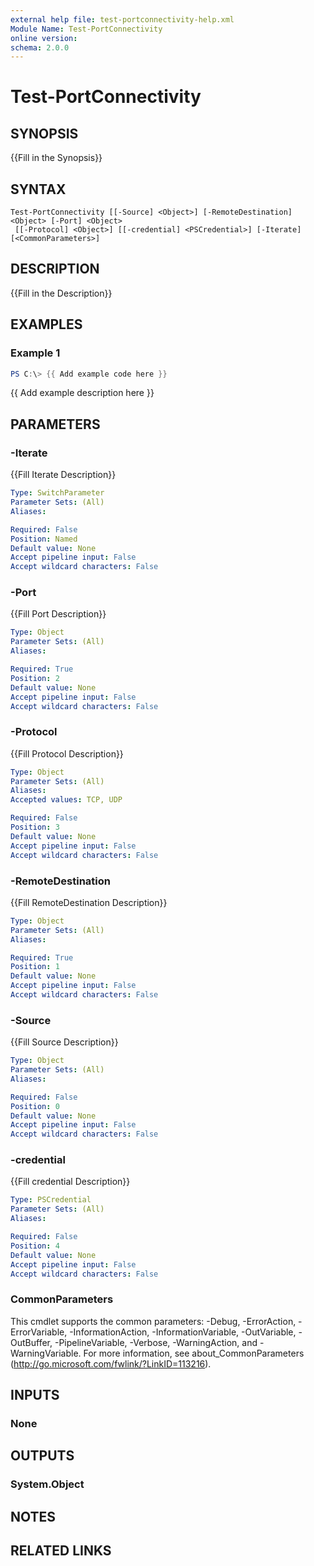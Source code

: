 ```yaml
---
external help file: test-portconnectivity-help.xml
Module Name: Test-PortConnectivity
online version:
schema: 2.0.0
---
```


# Test-PortConnectivity

## SYNOPSIS
{{Fill in the Synopsis}}

## SYNTAX

```
Test-PortConnectivity [[-Source] <Object>] [-RemoteDestination] <Object> [-Port] <Object>
 [[-Protocol] <Object>] [[-credential] <PSCredential>] [-Iterate] [<CommonParameters>]
```

## DESCRIPTION
{{Fill in the Description}}

## EXAMPLES

### Example 1
```powershell
PS C:\> {{ Add example code here }}
```

{{ Add example description here }}

## PARAMETERS

### -Iterate
{{Fill Iterate Description}}

```yaml
Type: SwitchParameter
Parameter Sets: (All)
Aliases:

Required: False
Position: Named
Default value: None
Accept pipeline input: False
Accept wildcard characters: False
```

### -Port
{{Fill Port Description}}

```yaml
Type: Object
Parameter Sets: (All)
Aliases:

Required: True
Position: 2
Default value: None
Accept pipeline input: False
Accept wildcard characters: False
```

### -Protocol
{{Fill Protocol Description}}

```yaml
Type: Object
Parameter Sets: (All)
Aliases:
Accepted values: TCP, UDP

Required: False
Position: 3
Default value: None
Accept pipeline input: False
Accept wildcard characters: False
```

### -RemoteDestination
{{Fill RemoteDestination Description}}

```yaml
Type: Object
Parameter Sets: (All)
Aliases:

Required: True
Position: 1
Default value: None
Accept pipeline input: False
Accept wildcard characters: False
```

### -Source
{{Fill Source Description}}

```yaml
Type: Object
Parameter Sets: (All)
Aliases:

Required: False
Position: 0
Default value: None
Accept pipeline input: False
Accept wildcard characters: False
```

### -credential
{{Fill credential Description}}

```yaml
Type: PSCredential
Parameter Sets: (All)
Aliases:

Required: False
Position: 4
Default value: None
Accept pipeline input: False
Accept wildcard characters: False
```

### CommonParameters
This cmdlet supports the common parameters: -Debug, -ErrorAction, -ErrorVariable, -InformationAction, -InformationVariable, -OutVariable, -OutBuffer, -PipelineVariable, -Verbose, -WarningAction, and -WarningVariable. For more information, see about_CommonParameters (http://go.microsoft.com/fwlink/?LinkID=113216).

## INPUTS

### None

## OUTPUTS

### System.Object
## NOTES

## RELATED LINKS
